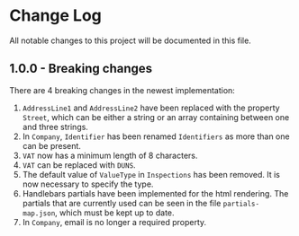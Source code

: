 # Change Log

All notable changes to this project will be documented in this file.

## 1.0.0 - Breaking changes

There are 4 breaking changes in the newest implementation:

1. `AddressLine1` and `AddressLine2` have been replaced with the property `Street`, which can be either a string or an array containing between one and three strings.
2. In `Company`, `Identifier` has been renamed `Identifiers` as more than one can be present.
3. `VAT` now has a minimum length of 8 characters.
4. `VAT` can be replaced with `DUNS`.
5. The default value of `ValueType` in `Inspections` has been removed. It is now necessary to specify the type.
6. Handlebars partials have been implemented for the html rendering. The partials that are currently used can be seen in the file `partials-map.json`, which must be kept up to date.
7. In `Company`, email is no longer a required property.
